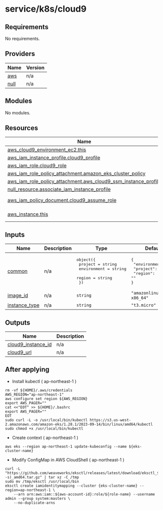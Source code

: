 # service/k8s/cloud9

## Requirements

No requirements.

## Providers

| Name | Version |
|------|---------|
| <a name="provider_aws"></a> [aws](#provider\_aws) | n/a |
| <a name="provider_null"></a> [null](#provider\_null) | n/a |

## Modules

No modules.

## Resources

| Name | Type |
|------|------|
| [aws_cloud9_environment_ec2.this](https://registry.terraform.io/providers/hashicorp/aws/latest/docs/resources/cloud9_environment_ec2) | resource |
| [aws_iam_instance_profile.cloud9_profile](https://registry.terraform.io/providers/hashicorp/aws/latest/docs/resources/iam_instance_profile) | resource |
| [aws_iam_role.cloud9_role](https://registry.terraform.io/providers/hashicorp/aws/latest/docs/resources/iam_role) | resource |
| [aws_iam_role_policy_attachment.amazon_eks_cluster_policy](https://registry.terraform.io/providers/hashicorp/aws/latest/docs/resources/iam_role_policy_attachment) | resource |
| [aws_iam_role_policy_attachment.aws_cloud9_ssm_instance_profile](https://registry.terraform.io/providers/hashicorp/aws/latest/docs/resources/iam_role_policy_attachment) | resource |
| [null_resource.associate_iam_instance_profile](https://registry.terraform.io/providers/hashicorp/null/latest/docs/resources/resource) | resource |
| [aws_iam_policy_document.cloud9_assume_role](https://registry.terraform.io/providers/hashicorp/aws/latest/docs/data-sources/iam_policy_document) | data source |
| [aws_instance.this](https://registry.terraform.io/providers/hashicorp/aws/latest/docs/data-sources/instance) | data source |

## Inputs

| Name | Description | Type | Default | Required |
|------|-------------|------|---------|:--------:|
| <a name="input_common"></a> [common](#input\_common) | n/a | <pre>object({<br>    project      = string<br>    environment  = string<br>    region = string<br>  })</pre> | <pre>{<br>  "environment": "",<br>  "project": "",<br>  "region": ""<br>}</pre> | no |
| <a name="input_image_id"></a> [image\_id](#input\_image\_id) | n/a | `string` | `"amazonlinux-2-x86_64"` | no |
| <a name="input_instance_type"></a> [instance\_type](#input\_instance\_type) | n/a | `string` | `"t3.micro"` | no |

## Outputs

| Name | Description |
|------|-------------|
| <a name="output_cloud9_instance_id"></a> [cloud9\_instance\_id](#output\_cloud9\_instance\_id) | n/a |
| <a name="output_cloud9_url"></a> [cloud9\_url](#output\_cloud9\_url) | n/a |

## After applying

- Install kubectl ( ap-northeast-1 )
```
rm -vf ${HOME}/.aws/credentials
AWS_REGION="ap-northeast-1"
aws configure set region ${AWS_REGION}
export AWS_PAGER=""
cat <<"EOT" >> ${HOME}/.bashrc
export AWS_PAGER=""
EOT
sudo curl -L -o /usr/local/bin/kubectl https://s3.us-west-2.amazonaws.com/amazon-eks/1.28.1/2023-09-14/bin/linux/amd64/kubectl
sudo chmod +x /usr/local/bin/kubectl
```

- Create context ( ap-northeast-1 )
```
aws eks --region ap-northeast-1 update-kubeconfig --name ${eks-cluster-name}
```

- Modify ConfigMap in AWS CloudShell ( ap-northeast-1 ) 
```
curl -L "https://github.com/weaveworks/eksctl/releases/latest/download/eksctl_$(uname -s)_amd64.tar.gz" | tar xz -C /tmp
sudo mv /tmp/eksctl /usr/local/bin
eksctl create iamidentitymapping --cluster {eks-cluster-name} --region=ap-northeast-1 \
    --arn arn:aws:iam::${aws-account-id}:role/${role-name} --username admin --group system:masters \
    --no-duplicate-arns
```

